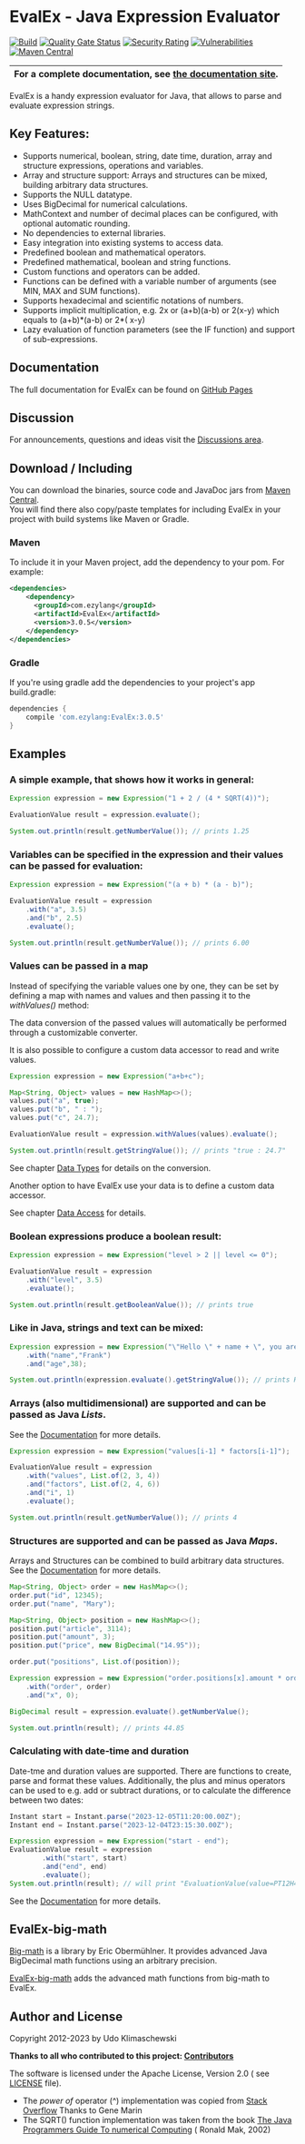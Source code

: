 EvalEx - Java Expression Evaluator
==========

[![Build](https://github.com/ezylang/EvalEx/actions/workflows/build.yml/badge.svg)](https://github.com/ezylang/EvalEx/actions/workflows/build.yml)
[![Quality Gate Status](https://sonarcloud.io/api/project_badges/measure?project=ezylang_EvalEx&metric=alert_status)](https://sonarcloud.io/summary/new_code?id=ezylang_EvalEx)
[![Security Rating](https://sonarcloud.io/api/project_badges/measure?project=ezylang_EvalEx&metric=security_rating)](https://sonarcloud.io/summary/new_code?id=ezylang_EvalEx)
[![Vulnerabilities](https://sonarcloud.io/api/project_badges/measure?project=ezylang_EvalEx&metric=vulnerabilities)](https://sonarcloud.io/summary/new_code?id=ezylang_EvalEx)
[![Maven Central](https://img.shields.io/maven-central/v/com.ezylang/EvalEx.svg?label=Maven%20Central)](https://search.maven.org/search?q=a:%22EvalEx%22)

| For a complete documentation, see [the documentation site](https://ezylang.github.io/EvalEx/). |
|------------------------------------------------------------------------------------------------|

EvalEx is a handy expression evaluator for Java, that allows to parse and evaluate expression strings.

## Key Features:

- Supports numerical, boolean, string, date time, duration, array and structure expressions, operations and variables.
- Array and structure support: Arrays and structures can be mixed, building arbitrary data
  structures.
- Supports the NULL datatype.
- Uses BigDecimal for numerical calculations.
- MathContext and number of decimal places can be configured, with optional automatic rounding.
- No dependencies to external libraries.
- Easy integration into existing systems to access data.
- Predefined boolean and mathematical operators.
- Predefined mathematical, boolean and string functions.
- Custom functions and operators can be added.
- Functions can be defined with a variable number of arguments (see MIN, MAX and SUM functions).
- Supports hexadecimal and scientific notations of numbers.
- Supports implicit multiplication, e.g. 2x or (a+b)(a-b) or 2(x-y) which equals to (a+b)\*(a-b) or 2\*(
  x-y)
- Lazy evaluation of function parameters (see the IF function) and support of sub-expressions.

## Documentation

The full documentation for EvalEx can be found
on [GitHub Pages](https://ezylang.github.io/EvalEx/)

## Discussion

For announcements, questions and ideas visit
the [Discussions area](https://github.com/ezylang/EvalEx/discussions).

## Download / Including

You can download the binaries, source code and JavaDoc jars from
[Maven Central](https://search.maven.org/search?q=a:%22EvalEx%22).\
You will find there also copy/paste templates for including EvalEx in your project with build
systems like Maven or Gradle.

### Maven

To include it in your Maven project, add the dependency to your pom. For example:

```xml
<dependencies>
    <dependency>
      <groupId>com.ezylang</groupId>
      <artifactId>EvalEx</artifactId>
      <version>3.0.5</version>
    </dependency>
</dependencies>
```

### Gradle

If you're using gradle add the dependencies to your project's app build.gradle:

```gradle
dependencies {
    compile 'com.ezylang:EvalEx:3.0.5'
}
```

## Examples

### A simple example, that shows how it works in general:

```java
Expression expression = new Expression("1 + 2 / (4 * SQRT(4))");

EvaluationValue result = expression.evaluate();

System.out.println(result.getNumberValue()); // prints 1.25
```

### Variables can be specified in the expression and their values can be passed for evaluation:

```java
Expression expression = new Expression("(a + b) * (a - b)");

EvaluationValue result = expression
    .with("a", 3.5)
    .and("b", 2.5)
    .evaluate();

System.out.println(result.getNumberValue()); // prints 6.00
```

### Values can be passed in a map

Instead of specifying the variable values one  by one, they can be set by defining a map with names and values and then
passing it to the _withValues()_ method:

The data conversion of the passed values will automatically be performed through a customizable converter.

It is also possible to configure a custom data accessor to read and write values.

```java
Expression expression = new Expression("a+b+c");

Map<String, Object> values = new HashMap<>();
values.put("a", true);
values.put("b", " : ");
values.put("c", 24.7);

EvaluationValue result = expression.withValues(values).evaluate();

System.out.println(result.getStringValue()); // prints "true : 24.7"
```

See chapter [Data Types](https://ezylang.github.io/EvalEx/concepts/datatypes.html) for details on the conversion.

Another option to have EvalEx use your data is to define a custom data accessor.

See chapter [Data Access](https://ezylang.github.io/EvalEx/customization/data_access.html) for details.


### Boolean expressions produce a boolean result:

```java
Expression expression = new Expression("level > 2 || level <= 0");

EvaluationValue result = expression
    .with("level", 3.5)
    .evaluate();

System.out.println(result.getBooleanValue()); // prints true
```

### Like in Java, strings and text can be mixed:

```java
Expression expression = new Expression("\"Hello \" + name + \", you are \" + age")
    .with("name","Frank")
    .and("age",38);

System.out.println(expression.evaluate().getStringValue()); // prints Hello Frank, you are 38
```

### Arrays (also multidimensional) are supported and can be passed as Java _Lists_.

See the [Documentation](https://ezylang.github.io/EvalEx/concepts/datatypes.html#array)
for more details.

```java
Expression expression = new Expression("values[i-1] * factors[i-1]");

EvaluationValue result = expression
    .with("values", List.of(2, 3, 4))
    .and("factors", List.of(2, 4, 6))
    .and("i", 1)
    .evaluate();

System.out.println(result.getNumberValue()); // prints 4
```

### Structures are supported and can be passed as Java _Maps_.

Arrays and Structures can be combined to build arbitrary data structures. See
the [Documentation](https://ezylang.github.io/EvalEx/concepts/datatypes.html#structure)
for more details.

```java
Map<String, Object> order = new HashMap<>();
order.put("id", 12345);
order.put("name", "Mary");

Map<String, Object> position = new HashMap<>();
position.put("article", 3114);
position.put("amount", 3);
position.put("price", new BigDecimal("14.95"));

order.put("positions", List.of(position));

Expression expression = new Expression("order.positions[x].amount * order.positions[x].price")
    .with("order", order)
    .and("x", 0);

BigDecimal result = expression.evaluate().getNumberValue();

System.out.println(result); // prints 44.85
```

### Calculating with date-time and duration

Date-tme and duration values are supported. There are functions to create, parse and format these values.
Additionally, the plus and minus operators can be used to e.g. add or subtract durations, or to calculate the
difference between two dates:

```java
Instant start = Instant.parse("2023-12-05T11:20:00.00Z");
Instant end = Instant.parse("2023-12-04T23:15:30.00Z");

Expression expression = new Expression("start - end");
EvaluationValue result = expression
        .with("start", start)
        .and("end", end)
        .evaluate();
System.out.println(result); // will print "EvaluationValue(value=PT12H4M30S, dataType=DURATION)"
```
See the [Documentation](https://ezylang.github.io/EvalEx/concepts/date_time_duration.html) for more details.

## EvalEx-big-math

[Big-math](https://github.com/eobermuhlner/big-math) is a library by Eric Obermühlner. It provides
advanced Java BigDecimal math functions using an arbitrary precision.

[EvalEx-big-math](https://github.com/ezylang/EvalEx-big-math) adds the advanced math functions from
big-math to EvalEx.

## Author and License

Copyright 2012-2023 by Udo Klimaschewski

**Thanks to all who contributed to this
project: [Contributors](https://github.com/ezylang/EvalEx/graphs/contributors)**

The software is licensed under the Apache License, Version 2.0 (
see [LICENSE](https://raw.githubusercontent.com/ezylang/EvalEx/main/LICENSE) file).

* The *power of* operator (^) implementation was copied
  from [Stack Overflow](http://stackoverflow.com/questions/3579779/how-to-do-a-fractional-power-on-bigdecimal-in-java)
  Thanks to Gene Marin
* The SQRT() function implementation was taken from the
  book [The Java Programmers Guide To numerical Computing](http://www.amazon.de/Java-Number-Cruncher-Programmers-Numerical/dp/0130460419) (
  Ronald Mak, 2002)
